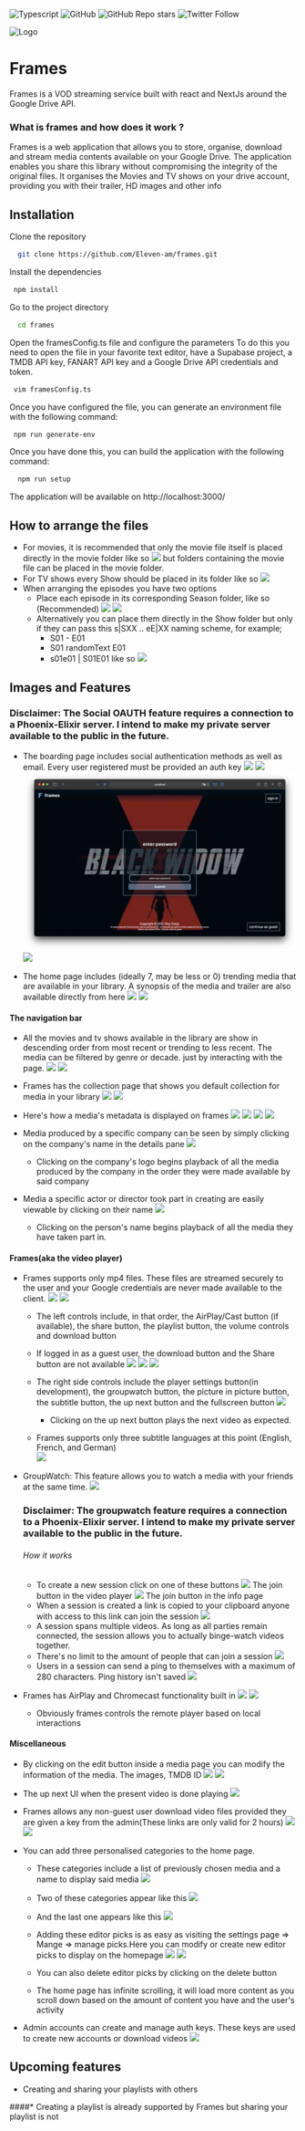 ![Typescript](https://img.shields.io/badge/built%20with-Typescript-informational)
![GitHub](https://img.shields.io/github/license/eleven-am/frames)
![GitHub Repo stars](https://img.shields.io/github/stars/eleven-am/frames?style=social)
![Twitter Follow](https://img.shields.io/twitter/follow/maixperiyon?style=social)

![Logo](https://frameshomebase.maix.ovh/favicons/android-chrome-192x192.png)

# Frames

Frames is a VOD streaming service built with react and NextJs around the Google Drive API.

### What is frames and how does it work ?
Frames is a web application that allows you to store, organise, download and stream media contents available on your Google Drive.
The application enables you share this library without compromising the integrity of the original files.
It organises the Movies and TV shows on your drive account, providing you with their trailer, HD images and other info

## Installation
Clone the repository 

```bash
  git clone https://github.com/Eleven-am/frames.git
```
Install the dependencies

 ```bash
  npm install
 ```
Go to the project directory 

```bash
  cd frames
```

Open the framesConfig.ts file and configure the parameters
To do this you need to open the file in your favorite text editor,
have a Supabase project, a TMDB API key, FANART API key and a Google Drive API credentials and token.

 ```bash
  vim framesConfig.ts
 ```

Once you have configured the file, you can generate an environment file with the following command:

 ```bash
  npm run generate-env
 ```

Once you have done this, you can build the application with the following command:

```bash
  npm run setup
```

The application will be available on http://localhost:3000/

## How to arrange the files
* For movies, it is recommended that only the movie file itself is placed directly in the movie folder like so ![](art/22.png) but folders containing the movie file can be placed in the movie folder.
* For TV shows every Show should be placed in its folder like so ![](art/24.png)
* When arranging the episodes you have two options
    * Place each episode in its corresponding Season folder, like so (Recommended) ![](art/25.png) ![](art/26.png)
    * Alternatively you can place them directly in the Show folder but only if they can pass this s|SXX .. eE|XX naming scheme, for example;
        * S01 - E01
        * S01 randomText E01
        * s01e01 | S01E01
          like so ![](art/23.png)

## Images and Features
### Disclaimer: The Social OAUTH feature requires a connection to a Phoenix-Elixir server. I intend to make my private server available to the public in the future.
* The boarding page includes social authentication methods as well as email. Every user registered must be provided an auth key 
    ![](art/1.png)
    ![](art/2.png)
    ![](art/3.png)
    ![](art/4.png)

* The home page includes (ideally 7, may be less or 0) trending media that are available in your library. A synopsis of the media and trailer are also available directly from here
   ![](art/trailer.gif)
   ![](art/5.png)

#### The navigation bar
* All the movies and tv shows available in the library are show in descending order from most recent or trending to less recent. The media can be filtered by genre or decade. just by interacting with the page.
  ![](art/6.png)
  ![](art/7.png)

* Frames has the collection page that shows you default collection for media in your library
  ![](art/41.png)
  ![](art/42.png)

* Here's how a media's metadata is displayed on frames
  ![](art/12.png)
  ![](art/13.png)
  ![](art/10.png)
  ![](art/11.png)

* Media produced by a specific company can be seen by simply clicking on the company's name in the details pane
  ![](art/14.png)
    * Clicking on the company's logo begins playback of all the media produced by the company in the order they were made available by said company

* Media a specific actor or director took part in creating are easily viewable by clicking on their name
  ![](art/28.png)
    * Clicking on the person's name begins playback of all the media they have taken part in.

#### Frames(aka the video player)
* Frames supports only mp4 files. These files are streamed securely to the user and your Google credentials are never made available to the client.
  ![](art/player.gif)
  ![](art/48.png)
    * The left controls include, in that order, the AirPlay/Cast button (if available), the share button, the playlist button, the volume controls and download button
    * If logged in as a guest user, the download button and the Share button are not available
      ![](art/15.png)
      ![](art/18.png)
      ![](art/17.png)
  
    * The right side controls include the player settings button(in development), the groupwatch button, the picture in picture button, the subtitle button, the up next button and the fullscreen button
  ![](art/32.png)
      * Clicking on the up next button plays the next video as expected. 

    * Frames supports only three subtitle languages at this point (English, French, and German)      
      ![](art/33.png)

* GroupWatch: This feature allows you to watch a media with your friends at the same time.
  ![](art/46.png) 
  ### Disclaimer: The groupwatch feature requires a connection to a Phoenix-Elixir server. I intend to make my private server available to the public in the future.
    ###### How it works
    * To create a new session click on one of these buttons 
    ![](art/36.png)
        The join button in the video player
    ![](art/40.png)
        The join button in the info page
    * When a session is created a link is copied to your clipboard anyone with access to this link can join the session
    ![](art/37.png)
    * A session spans multiple videos. As long as all parties remain connected, the session allows you to actually binge-watch videos together.
    * There's no limit to the amount of people that can join a session
    ![](art/38.png)
    * Users in a session can send a ping to themselves with a maximum of 280 characters. Ping history isn't saved
    ![](art/39.png)

* Frames has AirPlay and Chromecast functionality built in
  ![](art/16.png)
  ![](art/19.png)
    * Obviously frames controls the remote player based on local interactions
    
#### Miscellaneous 
* By clicking on the edit button inside a media page you can modify the information of the media. The images, TMDB ID
  ![](art/20.png)
  ![](art/27.png)

* The up next UI when the present video is done playing
  ![](art/21.png)

* Frames allows any non-guest user download video files provided they are given a key from the admin(These links are only valid for 2 hours)
     ![](art/43.png)
     ![](art/44.png)

* You can add three personalised categories to the home page.
    * These categories include a list of previously chosen media and a name to display said media
      ![](art/30.png)
    * Two of these categories appear like this
      ![](art/34.png)
    * And the last one appears like this
      ![](art/35.png)
  
    * Adding these editor picks is as easy as visiting the settings page => Mange => manage picks.Here you can modify or create new editor picks to display on the homepage
      ![](art/31.png)
      ![](art/29.png)
  
    * You can also delete editor picks by clicking on the delete button
    * The home page has infinite scrolling, it will load more content as you scroll down based on the amount of content you have and the user's activity
    
* Admin accounts can create and manage auth keys. These keys are used to create new accounts or download videos
  ![](art/45.png)

## Upcoming features
* Creating and sharing your playlists with others

####* Creating a playlist is already supported by Frames but sharing your playlist is not

